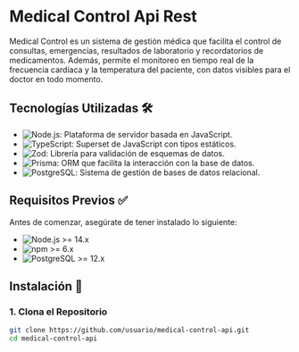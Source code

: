 # Medical Control Api Rest

Medical Control es un sistema de gestión médica que facilita el control de consultas, emergencias, resultados de laboratorio y recordatorios de medicamentos. Además, permite el monitoreo en tiempo real de la frecuencia cardíaca y la temperatura del paciente, con datos visibles para el doctor en todo momento.

## **Tecnologías Utilizadas** 🛠️

- ![Node.js](https://img.shields.io/badge/Node.js-43853d?style=for-the-badge&logo=node.js&logoColor=white): Plataforma de servidor basada en JavaScript.
- ![TypeScript](https://img.shields.io/badge/TypeScript-007acc?style=for-the-badge&logo=typescript&logoColor=white): Superset de JavaScript con tipos estáticos.
- ![Zod](https://img.shields.io/badge/Zod-4B8BBE?style=for-the-badge&logoColor=white): Librería para validación de esquemas de datos.
- ![Prisma](https://img.shields.io/badge/Prisma-2D3748?style=for-the-badge&logo=prisma&logoColor=white): ORM que facilita la interacción con la base de datos.
- ![PostgreSQL](https://img.shields.io/badge/PostgreSQL-336791?style=for-the-badge&logo=postgresql&logoColor=white): Sistema de gestión de bases de datos relacional.

## **Requisitos Previos** ✅

Antes de comenzar, asegúrate de tener instalado lo siguiente:

- ![Node.js](https://img.shields.io/badge/Node.js-43853d?style=for-the-badge&logo=node.js&logoColor=white) >= 14.x
- ![npm](https://img.shields.io/badge/npm-CB3837?style=for-the-badge&logo=npm&logoColor=white) >= 6.x
- ![PostgreSQL](https://img.shields.io/badge/PostgreSQL-336791?style=for-the-badge&logo=postgresql&logoColor=white) >= 12.x

## **Instalación** 🚀

### **1. Clona el Repositorio**

```bash
git clone https://github.com/usuario/medical-control-api.git
cd medical-control-api
